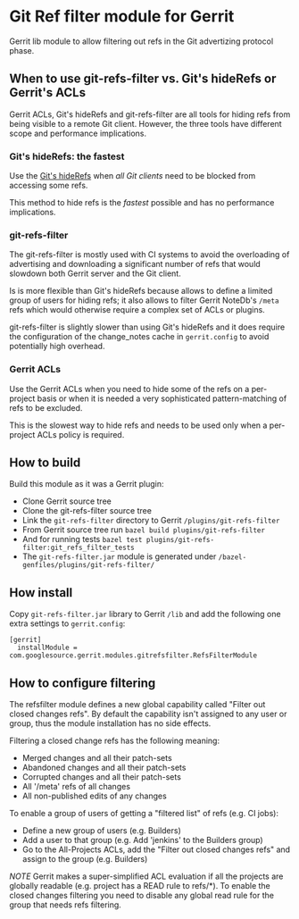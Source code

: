 # Git Ref filter module for Gerrit

Gerrit lib module to allow filtering out refs in the Git advertizing
protocol phase.

## When to use git-refs-filter vs. Git's hideRefs or Gerrit's ACLs

Gerrit ACLs, Git's hideRefs and git-refs-filter are all tools for hiding refs from being visible
to a remote Git client. However, the three tools have different scope and performance implications.

### Git's hideRefs: the fastest

Use the [Git's hideRefs](https://git-scm.com/docs/git-config/2.17.0#Documentation/git-config.txt-receivehideRefs)
when *all Git clients* need to be blocked from accessing some refs.

This method to hide refs is the *fastest* possible and has no performance implications.

### git-refs-filter

The git-refs-filter is mostly used with CI systems to avoid the overloading of advertising and
downloading a significant number of refs that would slowdown both Gerrit server and the Git client.

Is is more flexible than Git's hideRefs because allows to define a limited group of users for hiding
refs; it also allows to filter Gerrit NoteDb's `/meta` refs which would otherwise require a complex
set of ACLs or plugins.

git-refs-filter is slightly slower than using Git's hideRefs and it does require the configuration
of the change_notes cache in `gerrit.config` to avoid potentially high overhead.

### Gerrit ACLs

Use the Gerrit ACLs when you need to hide some of the refs on a per-project basis or when
it is needed a very sophisticated pattern-matching of refs to be excluded.

This is the slowest way to hide refs and needs to be used only when a per-project ACLs policy
is required.

## How to build

Build this module as it was a Gerrit plugin:

- Clone Gerrit source tree
- Clone the git-refs-filter source tree
- Link the ```git-refs-filter``` directory to Gerrit ```/plugins/git-refs-filter```
- From Gerrit source tree run ```bazel build plugins/git-refs-filter```
- And for running tests ```bazel test plugins/git-refs-filter:git_refs_filter_tests```
- The ```git-refs-filter.jar``` module is generated under ```/bazel-genfiles/plugins/git-refs-filter/```

## How install

Copy ```git-refs-filter.jar``` library to Gerrit ```/lib``` and add the following
one extra settings to ```gerrit.config```:

```
[gerrit]
  installModule = com.googlesource.gerrit.modules.gitrefsfilter.RefsFilterModule
```

## How to configure filtering

The refsfilter module defines a new global capability called "Filter out closed changes refs".
By default the capability isn't assigned to any user or group, thus the module installation
has no side effects.

Filtering a closed change refs has the following meaning:
- Merged changes and all their patch-sets
- Abandoned changes and all their patch-sets
- Corrupted changes and all their patch-sets
- All '/meta' refs of all changes
- All non-published edits of any changes

To enable a group of users of getting a "filtered list" of refs (e.g. CI jobs):
- Define a new group of users (e.g. Builders)
- Add a user to that group (e.g. Add 'jenkins' to the Builders group)
- Go to the All-Projects ACLs, add the "Filter out closed changes refs" and assign to the group (e.g. Builders)

*NOTE* Gerrit makes a super-simplified ACL evaluation if all the projects are globally readable (e.g. project has
a READ rule to refs/*). To enable the closed changes filtering you need to disable any global read rule
for the group that needs refs filtering.

